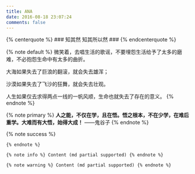```yaml
---
title: ANA
date: 2016-08-18 23:07:24
comments: false
---
```


{% centerquote %} ### 知其然 知其所以然 ### {% endcenterquote %}

{% note default %}
  微笑着，去唱生活的歌谣，不要埋怨生活给予了太多的磨难，不必抱怨生命中有太多的曲折。

  大海如果失去了巨浪的翻滚，就会失去雄浑；

  沙漠如果失去了飞沙的狂舞，就会失去壮观。

  人生如果仅去求得两点一线的一帆风顺，生命也就失去了存在的意义。
{% endnote %}

{% note primary %}
**人之能，不仅在学，且在悟。悟之根本，不在少学，在难后重学。大难而有大悟，始得大成！**   ——鬼谷子
{% endnote %}

{% note success %}
~~~***每一件事到最后都是好事，如果不是，说明还没到最后***~~~
{% endnote %}

{% note info %} Content (md partial supported) {% endnote %}

{% note warning %} Content (md partial supported) {% endnote %}
